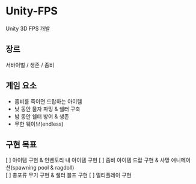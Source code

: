 # Unity-FPS
Unity 3D FPS 개발

## 장르
서바이벌 / 생존 / 좀비

## 게임 요소
- 좀비를 죽이면 드랍하는 아이템
- 낮 동안 물자 파밍 & 쉘터 구축
- 밤 동안 쉘터 방어 & 생존
- 무한 웨이브(endless)

## 구현 목표
[ ] 아이템 구현 & 인벤토리 내 아이템 구현
[ ] 좀비 아이템 드랍 구현 & 사망 애니메이션(spawning pool & ragdoll)  
[ ] 총포류 무기 구현 & 쉘터 블프 구현
[ ] 멀티플레이 구현
